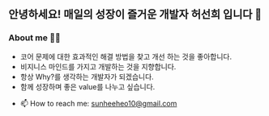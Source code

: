 ## 안녕하세요! 매일의 성장이 즐거운 개발자 허선희 입니다 🌳
### About me 👩‍💻
* 코어 문제에 대한 효과적인 해결 방법을 찾고 개선 하는 것을 좋아합니다.
* 비지니스 마인드를 가지고 개발하는 것을 지향합니다.
* 항상 Why?를 생각하는 개발자가 되겠습니다.
* 함께 성장하며 좋은 value를 나누고 싶습니다.
- 📫 How to reach me: sunheeheo10@gmail.com
<!--
**SunHeeHeo/SunHeeHeo** is a ✨ _special_ ✨ repository because its `README.md` (this file) appears on your GitHub profile.

Here are some ideas to get you started:

- 🔭 I’m currently working on ...
- 🌱 I’m currently learning ...
- 👯 I’m looking to collaborate on ...
- 🤔 I’m looking for help with ...
- 💬 Ask me about ...
- 📫 How to reach me: ...
- 😄 Pronouns: ...
- ⚡ Fun fact: ...
-->
